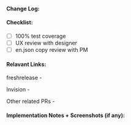 #### Change Log:


#### Checklist:

- [ ] 100% test coverage
- [ ] UX review with designer
- [ ] en.json copy review with PM

#### Relavant Links:

freshrelease -

Invision -

Other related PRs -

#### Implementation Notes + Screenshots (if any):




